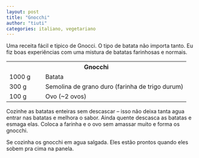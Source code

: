 ```yaml
---
layout: post
title: "Gnocchi"
author: "tiuti"
categories: italiano, vegetariano
---
```


Uma receita fácil e tipico de Gnocci.
O tipo de batata não importa tanto.
Eu fiz boas experiências com uma mistura de batatas farinhosas e normais.

<table>
  <tr>
    <th colspan="2">Gnocchi</th>
  </tr>
  <tr>
    <td style="width:20%">1000 g</td>
    <td>Batata</td>
  </tr>
  <tr>
    <td style="width:20%">300 g</td>
    <td>Semolina de grano duro (farinha de trigo durum)</td>
  </tr>
  <tr>
    <td style="width:20%">100 g</td>
    <td>Ovo (~2 ovos)</td>
  </tr>
</table>

Cozinhe as batatas enteiras sem descascar –
isso não deixa tanta agua entrar nas batatas e melhora o sabor.
Ainda quente descasca as batatas e esmaga elas.
Coloca a farinha e o ovo sem amassar muito e forma os gnocchi.

Se cozinha os gnocchi em agua salgada.
Eles estão prontos quando eles sobem pra cima na panela.
